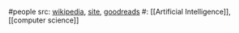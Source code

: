 #people 
src: [wikipedia](https://en.wikipedia.org/wiki/Peter_Norvig), [site](https://www.norvig.com), [goodreads](https://www.goodreads.com/author/show/15468.Peter_Norvig) 
#: [[Artificial Intelligence]], [[computer science]] 
